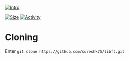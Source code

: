 [![Intro](https://img.shields.io/badge/Cursus-libft-success?style=for-the-badge&logo=42)](https://github.com/sureshk75/42ProjectFiles/blob/main/Libft.pdf)
 
 [![Size](https://img.shields.io/github/repo-size/sureshk75/libft?color=blue&label=Size&logo=Size&style=?style=flat)](https://github.com/sureshk75/libft/) 
 [![Activity](https://img.shields.io/github/last-commit/sureshk75/libft?color=red&label=Last%20Commit&style=flat)](https://github.com/sureshk75/libft/)


# Cloning
Enter `git clone https://github.com/sureshk75/libft.git`
